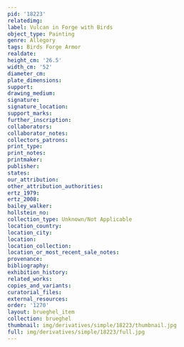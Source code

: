 ```yaml
---
pid: '18223'
relatedimg: 
label: Vulcan in Forge with Birds
object_type: Painting
genre: Allegory
tags: Birds Forge Armor
realdate: 
height_cm: '26.5'
width_cm: '52'
diameter_cm: 
plate_dimensions: 
support: 
drawing_medium: 
signature: 
signature_location: 
support_marks: 
further_inscription: 
collaborators: 
collaborator_notes: 
collectors_patrons: 
print_type: 
print_notes: 
printmaker: 
publisher: 
states: 
our_attribution: 
other_attribution_authorities: 
ertz_1979: 
ertz_2008: 
bailey_walker: 
hollstein_no: 
collection_type: Unknown/Not Applicable
location_country: 
location_city: 
location: 
location_collection: 
location_or_most_recent_sale_notes: 
provenance: 
bibliography: 
exhibition_history: 
related_works: 
copies_and_variants: 
curatorial_files: 
external_resources: 
order: '1270'
layout: brueghel_item
collection: brueghel
thumbnail: img/derivatives/simple/18223/thumbnail.jpg
full: img/derivatives/simple/18223/full.jpg
---
```

